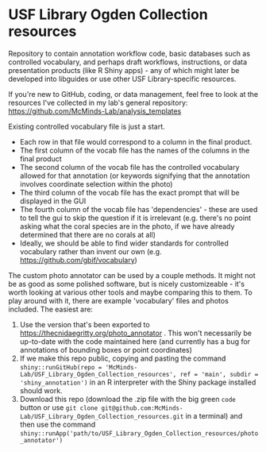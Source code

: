 # USF Library Ogden Collection resources

Repository to contain annotation workflow code, basic databases such as controlled vocabulary, and perhaps draft workflows, instructions, or data presentation products (like R Shiny apps) - any of which might later be developed into libguides or use other USF Library-specific resources.

If you're new to GitHub, coding, or data management, feel free to look at the resources I've collected in my lab's general repository: https://github.com/McMinds-Lab/analysis_templates

Existing controlled vocabulary file is just a start. 
- Each row in that file would correspond to a column in the final product.
- The first column of the vocab file has the names of the columns in the final product
- The second column of the vocab file has the controlled vocabulary allowed for that annotation (or keywords signifying that the annotation involves coordinate selection within the photo)
- The third column of the vocab file has the exact prompt that will be displayed in the GUI
- The fourth column of the vocab file has 'dependencies' - these are used to tell the gui to skip the question if it is irrelevant (e.g. there's no point asking what the coral species are in the photo, if we have already determined that there are no corals at all)
- Ideally, we should be able to find wider standards for controlled vocabulary rather than invent our own (e.g. https://github.com/gbif/vocabulary)

The custom photo annotator can be used by a couple methods. It might not be as good as some polished software, but is nicely customizeable - it's worth looking at various other tools and maybe comparing this to them. To play around with it, there are example 'vocabulary' files and photos included. The easiest are:
1. Use the version that's been exported to https://thecnidaegritty.org/photo_annotator . This won't necessarily be up-to-date with the code maintained here (and currently has a bug for annotations of bounding boxes or point coordinates)
2. If we make this repo public, copying and pasting the command `shiny::runGitHub(repo = 'McMinds-Lab/USF_Library_Ogden_Collection_resources', ref = 'main', subdir = 'shiny_annotation')` in an R interpreter with the Shiny package installed should work.
3. Download this repo (download the .zip file with the big green `code` button or use `git clone git@github.com:McMinds-Lab/USF_Library_Ogden_Collection_resources.git` in a terminal) and then use the command `shiny::runApp('path/to/USF_Library_Ogden_Collection_resources/photo_annotator')`
